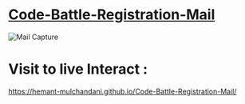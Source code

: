 # [Code-Battle-Registration-Mail](https://hemant-mulchandani.github.io/Code-Battle-Registration-Mail/)

![Mail Capture](https://github.com/Hemant-Mulchandani/Code-Battle-Registration-Mail/blob/main/Code%20Battle%20Registration%20Mail%20Capture.png)

# Visit to live Interact : 

 https://hemant-mulchandani.github.io/Code-Battle-Registration-Mail/ 


